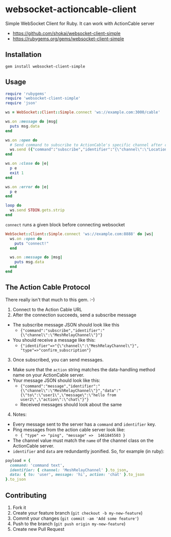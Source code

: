 websocket-actioncable-client
=======================
Simple WebSocket Client for Ruby. It can work with ActionCable server

- https://github.com/shokai/websocket-client-simple
- https://rubygems.org/gems/websocket-client-simple


Installation
------------

    gem install websocket-client-simple


Usage
-----
```ruby
require 'rubygems'
require 'websocket-client-simple'
require 'json'

ws = WebSocket::Client::Simple.connect 'ws://example.com:3000/cable'

ws.on :message do |msg|
  puts msg.data
end

ws.on :open do
  # Send command to subscribe to ActionCable's specific channel after connect to socket
  ws.send ({"command":"subscribe","identifier":"{\"channel\":\"LocationChannel\",\"request_id\":\"b03e65bc-994c-d1e6-cd71-51b7a86242d8\"}"}.to_json)
end

ws.on :close do |e|
  p e
  exit 1
end

ws.on :error do |e|
  p e
end

loop do
  ws.send STDIN.gets.strip
end
```

`connect` runs a given block before connecting websocket

```ruby
WebSocket::Client::Simple.connect 'ws://example.com:8888' do |ws|
  ws.on :open do
    puts "connect!"
  end

  ws.on :message do |msg|
    puts msg.data
  end
end
```



## The Action Cable Protocol

There really isn't that much to this gem. :-)

1. Connect to the Action Cable URL
2. After the connection succeeds, send a subscribe message
  - The subscribe message JSON should look like this
    - `{"command":"subscribe","identifier":"{\"channel\":\"MeshRelayChannel\"}"}`
  - You should receive a message like this:
    - `{"identifier"=>"{\"channel\":\"MeshRelayChannel\"}", "type"=>"confirm_subscription"}`
3. Once subscribed, you can send messages.
  - Make sure that the `action` string matches the data-handling method name on your ActionCable server.
  - Your message JSON should look like this:
    - `{"command":"message","identifier":"{\"channel\":\"MeshRelayChannel\"}","data":"{\"to\":\"user1\",\"message\":\"hello from user2\",\"action\":\"chat\"}"}`
    - Received messages should look about the same

4. Notes:
  - Every message sent to the server has a `command` and `identifier` key.
  - Ping messages from the action cable server look like:
    - `{ "type" => "ping", "message" =>  1461845503 }`
  - The channel value must match the `name` of the channel class on the ActionCable server.
  - `identifier` and `data` are redundantly jsonified. So, for example (in ruby):
```ruby
payload = {
  command: 'command text',
  identifier: { channel: 'MeshRelayChannel' }.to_json,
  data: { to: 'user', message: 'hi', action: 'chat' }.to_json
}.to_json
```


Contributing
------------
1. Fork it
2. Create your feature branch (`git checkout -b my-new-feature`)
3. Commit your changes (`git commit -am 'Add some feature'`)
4. Push to the branch (`git push origin my-new-feature`)
5. Create new Pull Request
